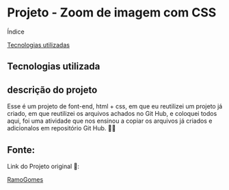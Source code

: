 # Projeto - Zoom de imagem com CSS

Índice

[Tecnologias utilizadas](#tecnologias-utilizada)

## Tecnologias utilizada

## descrição do projeto

Esse é um projeto de font-end, html + css, em que eu reutilizei um projeto já criado, em que reutilizei os arquivos achados no Git Hub, e coloquei todos aqui, foi uma atividade que nos ensinou a copiar os arquivos já criados e adicionalos em repositório Git Hub. 👩‍💻


## Fonte:

Link do Projeto original 🤝:

[RamoGomes](http://www.ramongomes.com.br/hover-zoom/)
